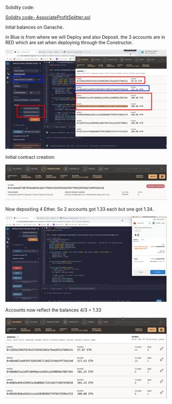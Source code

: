 



Solidity code:

[Solidity code- AssociateProfitSplitter.sol](https://gist.github.com/rchak007/b657bbab479359f0b83268dce6e451e5)













Intial balances on Ganache.

in Blue is from where we will Deploy and also Deposit. the 3 accounts are in RED which are set when deployinig through the Constructor.

![image-20210908224010571](Images/deploy2.png)







Initial contract creation:

![image-20210908224921775](Images/deploy3.png)





Now depositing 4 Ether. So 2 accounts got 1.33 each but one got 1.34.

![image-20210908225021080](Images/deposit.png)



Accounts now reflect the balances 4/3 = 1.33

![image-20210908225110975](Images/depost_result.png)



